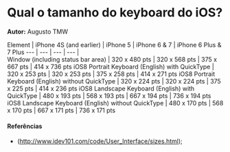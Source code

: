 # Qual o tamanho do keyboard do iOS?

**Autor:** Augusto TMW



Element	|	iPhone 4S (and earlier)	|	iPhone 5	|	iPhone 6 & 7	|	iPhone 6 Plus & 7 Plus
---	|	---	|	---	|	---	|	
Window (including status bar area)	|	320 x 480 pts	|	320 x 568 pts	|	375 x 667 pts	|	414 x 736 pts
iOS8 Portrait Keyboard (English) with QuickType	|	320 x 253 pts	|	320 x 253 pts	|	375 x 258 pts	|	414 x 271 pts
iOS8 Portrait Keyboard (English) without QuickType	|	320 x 224 pts	|	320 x 224 pts	|	375 x 225 pts	|	414 x 236 pts
iOS8 Landscape Keyboard (English)  with QuickType	|	480 x 193 pts	|	568 x 193 pts	|	667 x 194 pts	|	736 x 194 pts
iOS8 Landscape Keyboard (English) without QuickType	|	480 x 170 pts	|	568 x 170 pts	|	667 x 171 pts	|	736 x 171 pts




#### Referências

* (http://www.idev101.com/code/User_Interface/sizes.html);
